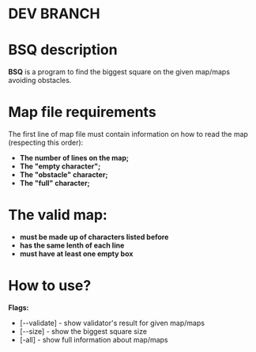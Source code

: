 # DEV BRANCH
# BSQ description
**BSQ** is a program to find the biggest square on the given map/maps avoiding obstacles.

# Map file requirements
The first line of map file must contain information on how to read the map (respecting this order):
* **The number of lines on the map;**
* **The "empty character";**
* **The "obstacle" character;**
* **The "full" character;**

# The valid map:
* **must be made up of characters listed before**
* **has the same lenth of each line**
* **must have at least one empty box**

# How to use?

**Flags:**
* [--validate]	- show validator's result for given map/maps
* [--size]	- show the biggest square size
* [-all]		- show full information about map/maps
